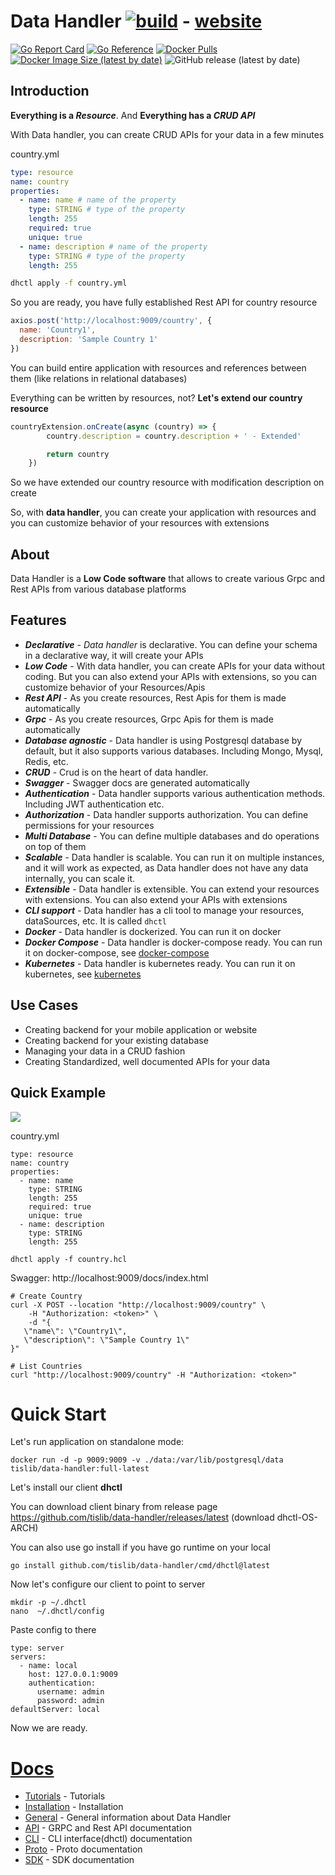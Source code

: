 Data Handler [![build](https://github.com/tislib/data-handler/actions/workflows/build.yml/badge.svg?branch=master)](https://github.com/tislib/data-handler/actions/workflows/build.yml)  - [website](http://data-handler.tislib.net/)
======================
[![Go Report Card](https://goreportcard.com/badge/github.com/tislib/data-handler)](https://goreportcard.com/report/github.com/tislib/data-handler)
[![Go Reference](https://pkg.go.dev/badge/github.com/tislib/data-handler.svg)](https://pkg.go.dev/github.com/tislib/data-handler)
[![Docker Pulls](https://img.shields.io/docker/pulls/tislib/data-handler)](https://hub.docker.com/r/tislib/data-handler)
[![Docker Image Size (latest by date)](https://img.shields.io/docker/image-size/tislib/data-handler)](https://hub.docker.com/r/tislib/data-handler)
![GitHub release (latest by date)](https://img.shields.io/github/v/release/tislib/data-handler)


## Introduction
**Everything is a *Resource***. And **Everything has a *CRUD API***

With Data handler, you can create CRUD APIs for your data in a few minutes

country.yml
```yaml
type: resource
name: country
properties:
  - name: name # name of the property
    type: STRING # type of the property
    length: 255
    required: true
    unique: true
  - name: description # name of the property
    type: STRING # type of the property
    length: 255
```

```bash
dhctl apply -f country.yml
```
So you are ready, you have fully established Rest API for country resource

```javascript
axios.post('http://localhost:9009/country', {
  name: 'Country1',
  description: 'Sample Country 1'
})
```

You can build entire application with resources and references between them (like relations in relational databases)

Everything can be written by resources, not?
**Let's extend our country resource**

```javascript
countryExtension.onCreate(async (country) => {
        country.description = country.description + ' - Extended'

        return country
    })
```
So we have extended our country resource with modification description on create

So, with **data handler**, you can create your application with resources and you can customize behavior of your resources with extensions

## About
Data Handler is a **Low Code software** that allows to create various Grpc and Rest APIs from various database platforms

## Features

* ***Declarative*** - *Data handler* is declarative. You can define your schema in a declarative way, it will create your APIs
* ***Low Code*** - With data handler, you can create APIs for your data without coding. But you can also extend your APIs with
  extensions, so you can customize behavior of your Resources/Apis
* ***Rest API*** - As you create resources, Rest Apis for them is made automatically
* ***Grpc*** - As you create resources, Grpc Apis for them is made automatically
* ***Database agnostic*** - Data handler is using Postgresql database by default, but it also supports various databases. Including Mongo, Mysql, Redis, etc.
* ***CRUD*** - Crud is on the heart of data handler.
* ***Swagger*** - Swagger docs are generated automatically
* ***Authentication*** - Data handler supports various authentication methods. Including JWT authentication etc.
* ***Authorization*** - Data handler supports authorization. You can define permissions for your resources
* ***Multi Database*** - You can define multiple databases and do operations on top of them
* ***Scalable*** - Data handler is scalable. You can run it on multiple instances, and it will work as expected, as Data handler does not have any data internally, you can scale it.
* ***Extensible*** - Data handler is extensible. You can extend your resources with extensions. You can also extend your APIs with extensions
* ***CLI support*** - Data handler has a cli tool to manage your resources, dataSources, etc. It is called `dhctl`
* ***Docker*** - Data handler is dockerized. You can run it on docker
* ***Docker Compose*** - Data handler is docker-compose ready. You can run it on docker-compose, see [docker-compose](deploy/docker-compose)
* ***Kubernetes*** - Data handler is kubernetes ready. You can run it on kubernetes, see [kubernetes](deploy/kubernetes)

## Use Cases

* Creating backend for your mobile application or website
* Creating backend for your existing database
* Managing your data in a CRUD fashion
* Creating Standardized, well documented APIs for your data


## Quick Example
![](http://static.tisserv.net/dh_overview.gif)

country.yml

```
type: resource
name: country
properties:
  - name: name
    type: STRING
    length: 255
    required: true
    unique: true
  - name: description
    type: STRING
    length: 255
```

```
dhctl apply -f country.hcl
```

Swagger: http://localhost:9009/docs/index.html

```
# Create Country
curl -X POST --location "http://localhost:9009/country" \
    -H "Authorization: <token>" \
    -d "{
   \"name\": \"Country1\",
   \"description\": \"Sample Country 1\"
}"

# List Countries
curl "http://localhost:9009/country" -H "Authorization: <token>"
```

# Quick Start

Let's run application on standalone mode:

```
docker run -d -p 9009:9009 -v ./data:/var/lib/postgresql/data tislib/data-handler:full-latest
```

Let's install our client **dhctl**

You can download client binary from release page https://github.com/tislib/data-handler/releases/latest (download dhctl-OS-ARCH)

You can also use go install if you have go runtime on your local
```
go install github.com/tislib/data-handler/cmd/dhctl@latest
```

Now let's configure our client to point to server

```
mkdir -p ~/.dhctl
nano  ~/.dhctl/config
```

Paste config to there

```
type: server
servers:
  - name: local
    host: 127.0.0.1:9009
    authentication:
      username: admin
      password: admin
defaultServer: local
```

Now we are ready.

# [Docs](https://data-handler.tislib.net)

- [Tutorials](https://data-handler.tislib.net/content/tutorials/index) - Tutorials
- [Installation](https://data-handler.tislib.net/content/installation) - Installation
- [General](https://data-handler.tislib.net/content/general) - General information about Data Handler
- [API](https://data-handler.tislib.net/content/api) - GRPC and Rest API documentation
- [CLI](https://data-handler.tislib.net/content/dhctl/dhctl) - CLI interface(dhctl) documentation
- [Proto](https://data-handler.tislib.net/content/proto) - Proto documentation
- [SDK](https://data-handler.tislib.net/content/sdk) - SDK documentation
